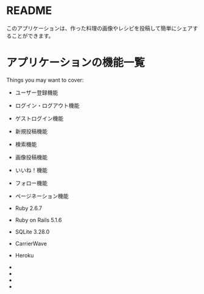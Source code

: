 # README

このアプリケーションは、作った料理の画像やレシピを投稿して簡単にシェアすることができます。

# アプリケーションの機能一覧

Things you may want to cover:

* ユーザー登録機能

* ログイン・ログアウト機能

* ゲストログイン機能

* 新規投稿機能

* 検索機能

* 画像投稿機能

* いいね！機能

* フォロー機能

* ページネーション機能

* Ruby 2.6.7

* Ruby on Rails 5.1.6

* SQLite 3.28.0

* CarrierWave

* Heroku

* 

*

*

*

